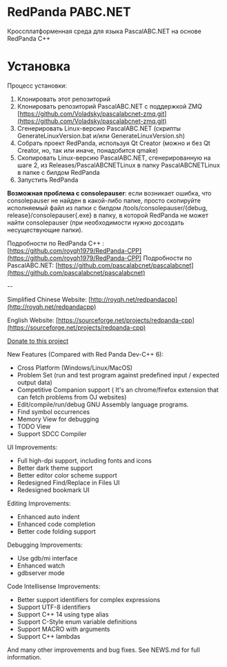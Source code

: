 # RedPanda PABC.NET

Кроссплатформенная среда для языка PascalABC.NET на основе RedPanda C++

# Установка

Процесс установки:
1. Клонировать этот репозиторий
2. Клонировать репозиторий PascalABC.NET с поддержкой ZMQ [https://github.com/Voladsky/pascalabcnet-zmq.git](https://github.com/Voladsky/pascalabcnet-zmq.git)
3. Сгенерировать Linux-версию PascalABC.NET (скрипты GenerateLinuxVersion.bat и/или GenerateLinuxVersion.sh)
4. Собрать проект RedPanda, используя Qt Creator (можно и без Qt Creator, но, так или иначе, понадобится qmake)
5. Скопировать Linux-версию PascalABC.NET, сгенерированную на шаге 2, из Releases/PascalABCNETLinux в папку PascalABCNETLinux в папке с билдом RedPanda
6. Запустить RedPanda

**Возможная проблема с consolepauser**: если возникает ошибка, что consolepauser не найден в какой-либо папке, просто скопируйте исполняемый файл из папки с билдом /tools/consolepauser/{debug, release}/consolepauser{.exe} в папку, в которой RedPanda не может найти consolepauser (при необходимости нужно досоздать несуществующие папки).

Подробности по RedPanda C++ : [https://github.com/royqh1979/RedPanda-CPP](https://github.com/royqh1979/RedPanda-CPP)
Подробности по PascalABC.NET: [https://github.com/pascalabcnet/pascalabcnet](https://github.com/pascalabcnet/pascalabcnet)

--

Simplified Chinese Website: [http://royqh.net/redpandacpp](http://royqh.net/redpandacpp)

English Website: [https://sourceforge.net/projects/redpanda-cpp](https://sourceforge.net/projects/redpanda-cpp)

[Donate to this project](https://ko-fi.com/royqh1979)

New Features (Compared with Red Panda Dev-C++ 6):
* Cross Platform (Windows/Linux/MacOS)
* Problem Set (run and test program against predefined input / expected output data)
* Competitive Companion support ( It's an chrome/firefox extension that can fetch problems from OJ websites)
* Edit/compile/run/debug GNU Assembly language programs.
* Find symbol occurrences
* Memory View for debugging
* TODO View
* Support SDCC Compiler

UI Improvements:
* Full high-dpi support, including fonts and icons
* Better dark theme support
* Better editor color scheme support
* Redesigned Find/Replace in Files UI
* Redesigned bookmark UI

Editing Improvements:
* Enhanced auto indent 
* Enhanced code completion
* Better code folding support

Debugging Improvements:
* Use gdb/mi interface
* Enhanced watch
* gdbserver mode

Code Intellisense Improvements:
* Better support identifiers for complex expressions
* Support UTF-8 identifiers
* Support C++ 14 using type alias
* Support C-Style enum variable definitions
* Support MACRO with arguments
* Support C++ lambdas

And many other improvements and bug fixes. See NEWS.md for full information.
